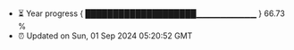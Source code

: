 - ⏳ Year progress { ████████████████████▁▁▁▁▁▁▁▁▁▁ } 66.73 %
- ⏰ Updated on Sun, 01 Sep 2024 05:20:52 GMT

